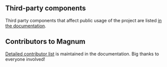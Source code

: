 Third-party components
----------------------

Third party components that affect public usage of the project are listed
[in the documentation](https://doc.magnum.graphics/magnum/credits-third-party.html).

Contributors to Magnum
----------------------

[Detailed contributor list](https://doc.magnum.graphics/magnum/credits-contributors.html)
is maintained in the documentation. Big thanks to everyone involved!

